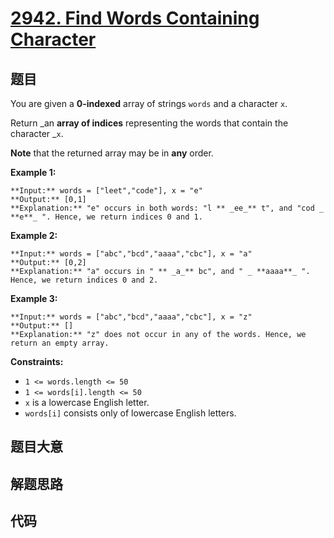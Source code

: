 # [2942. Find Words Containing Character](https://leetcode.com/problems/find-words-containing-character)

## 题目

You are given a **0-indexed** array of strings `words` and a character `x`.

Return _an **array of indices** representing the words that contain the
character _`x`.

**Note** that the returned array may be in **any** order.



**Example 1:**

    
    
    **Input:** words = ["leet","code"], x = "e"
    **Output:** [0,1]
    **Explanation:** "e" occurs in both words: "l ** _ee_** t", and "cod _ **e**_ ". Hence, we return indices 0 and 1.
    

**Example 2:**

    
    
    **Input:** words = ["abc","bcd","aaaa","cbc"], x = "a"
    **Output:** [0,2]
    **Explanation:** "a" occurs in " ** _a_** bc", and " _ **aaaa**_ ". Hence, we return indices 0 and 2.
    

**Example 3:**

    
    
    **Input:** words = ["abc","bcd","aaaa","cbc"], x = "z"
    **Output:** []
    **Explanation:** "z" does not occur in any of the words. Hence, we return an empty array.
    



**Constraints:**

  * `1 <= words.length <= 50`
  * `1 <= words[i].length <= 50`
  * `x` is a lowercase English letter.
  * `words[i]` consists only of lowercase English letters.


## 题目大意

## 解题思路

## 代码

```javascript

```
